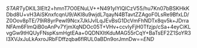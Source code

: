 $START$yDKlL3lElt2+hmnT7O0ENuLV++N491ylYlQlCzV55/hu7Kn07bBSKHkKDbd8U+vH3AiSKnxfcqnU9/AKl8u9wjdL7qayN4BTavtZZAgoF0LsRe9BfxLD/Z0Oov8pTE/79iR8yrPewI9Ncx7JklJvILqJEvBsG1DcVmFhNDTx8qv5k+JDrraNFAm6FlmQiB0oAnPv7YjmXqNDOc05T+VHv+ccvlyFjH0Tfzjp/cSa+4eyCiKLvgGw9tHQUyFNspKsmHgtEAa+0QDNXItKduMAG55rCqY+BaTsEF2Z1SoYR3l3XVJxJuLkAxroJRbFDffzqba6flRUL0aBDn9orJmnDw==$END$